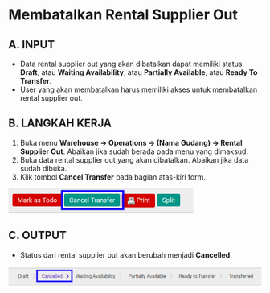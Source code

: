 # Membatalkan Rental Supplier Out

## A. INPUT

* Data rental supplier out yang akan dibatalkan dapat memiliki status **Draft**, atau **Waiting Availability**, atau **Partially Available**, atau **Ready To Transfer**.
* User yang akan membatalkan harus memiliki akses untuk membatalkan rental supplier out.

## B. LANGKAH KERJA

1. Buka menu **Warehouse -> Operations -> (Nama Gudang) -> Rental Supplier Out**. Abaikan jika sudah berada pada menu yang dimaksud.
2. Buka data rental supplier out yang akan dibatalkan. Abaikan jika data sudah dibuka.
3. Klik tombol **Cancel Transfer** pada bagian atas-kiri form.

![](../../img/rental-supplier-out/tombol-cancel.png)

## C. OUTPUT

* Status dari rental supplier out akan berubah menjadi **Cancelled**.

![](../../img/rental-supplier-out/status-cancel.png)
